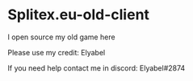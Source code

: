 # Splitex.eu-old-client

I open source my old game here

Please use my credit: Elyabel

If you need help contact me in discord: Elyabel#2874
